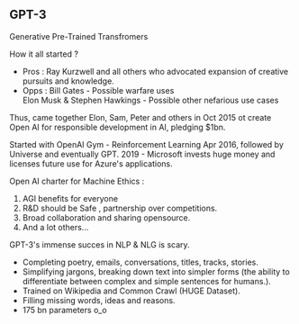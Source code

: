 ## GPT-3 ##

Generative Pre-Trained Transfromers

How it all started ?   
- Pros : Ray Kurzwell and all others who advocated expansion of creative pursuits and knowledge.  
- Opps : Bill Gates - Possible warfare uses  
         Elon Musk & Stephen Hawkings - Possible other nefarious use cases   
  
Thus, came together Elon, Sam, Peter and others in Oct 2015 ot create Open AI for responsible development in AI, pledging $1bn.  
  
Started with OpenAI Gym - Reinforcement Learning Apr 2016, followed by Universe and eventually GPT.
2019 - Microsoft invests huge money and licenses future use for Azure's applications.
  
Open AI charter for Machine Ethics :  
1. AGI benefits for everyone  
2. R&D should be Safe , partnership over competitions.   
3. Broad collaboration and sharing opensource.   
4. And a lot others...  
  
  
  
  
GPT-3's immense succes in NLP & NLG is scary.
- Completing poetry, emails, conversations, titles, tracks, stories.  
- Simplifying jargons, breaking down text into simpler forms (the ability to differentiate between complex and simple sentences for humans.).  
- Trained on Wikipedia and Common Crawl (HUGE Dataset).  
- Filling missing words, ideas and reasons.  
- 175 bn parameters o_o 


